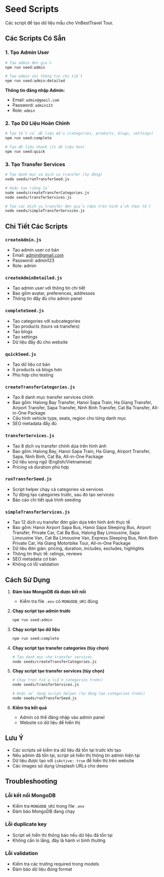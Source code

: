 # Seed Scripts

Các script để tạo dữ liệu mẫu cho VnBestTravel Tour.

## Các Scripts Có Sẵn

### 1. Tạo Admin User

```bash
# Tạo admin đơn giản
npm run seed:admin

# Tạo admin với thông tin chi tiết
npm run seed:admin:detailed
```

**Thông tin đăng nhập Admin:**

- Email: `admin@gmail.com`
- Password: `admin123`
- Role: `admin`

### 2. Tạo Dữ Liệu Hoàn Chỉnh

```bash
# Tạo tất cả dữ liệu mẫu (categories, products, blogs, settings)
npm run seed:complete

# Tạo dữ liệu nhanh (ít dữ liệu hơn)
npm run seed:quick
```

### 3. Tạo Transfer Services

```bash
# Tạo danh mục và dịch vụ transfer (tự động)
node seeds/runTransferSeed.js

# Hoặc tạo riêng lẻ
node seeds/createTransferCategories.js
node seeds/transferServices.js

# Tạo các dịch vụ transfer đơn giản (dựa trên hình ảnh thực tế)
node seeds/simpleTransferServices.js
```

## Chi Tiết Các Scripts

### `createAdmin.js`

- Tạo admin user cơ bản
- Email: admin@gmail.com
- Password: admin123
- Role: admin

### `createAdminDetailed.js`

- Tạo admin user với thông tin chi tiết
- Bao gồm avatar, preferences, addresses
- Thông tin đầy đủ cho admin panel

### `completeSeed.js`

- Tạo categories với subcategories
- Tạo products (tours và transfers)
- Tạo blogs
- Tạo settings
- Dữ liệu đầy đủ cho website

### `quickSeed.js`

- Tạo dữ liệu cơ bản
- Ít products và blogs hơn
- Phù hợp cho testing

### `createTransferCategories.js`

- Tạo 8 danh mục transfer services chính
- Bao gồm: Halong Bay Transfer, Hanoi Sapa Train, Ha Giang Transfer, Airport Transfer, Sapa Transfer, Ninh Binh Transfer, Cat Ba Transfer, All-in-One Package
- Cấu hình vehicle type, seats, region cho từng danh mục
- SEO metadata đầy đủ

### `transferServices.js`

- Tạo 8 dịch vụ transfer chính dựa trên hình ảnh
- Bao gồm: Halong Bay, Hanoi Sapa Train, Ha Giang, Airport Transfer, Sapa, Ninh Binh, Cat Ba, All-in-One Package
- Dữ liệu song ngữ (English/Vietnamese)
- Pricing và duration phù hợp

### `runTransferSeed.js`

- Script helper chạy cả categories và services
- Tự động tạo categories trước, sau đó tạo services
- Báo cáo chi tiết quá trình seeding

### `simpleTransferServices.js`

- Tạo 12 dịch vụ transfer đơn giản dựa trên hình ảnh thực tế
- Bao gồm: Hanoi Airport Sapa Bus, Hanoi Sapa Sleeping Bus, Airport Transfer, Private Car, Cat Ba Bus, Halong Bay Limousine, Sapa Limousine Van, Cat Ba Limousine Van, Express Sleeping Bus, Ninh Binh Private Car, Ha Giang Motorbike Tour, All-in-One Package
- Dữ liệu đơn giản: pricing, duration, includes, excludes, highlights
- Thông tin thực tế: ratings, reviews
- SEO metadata cơ bản
- Không có lỗi validation

## Cách Sử Dụng

1. **Đảm bảo MongoDB đã được kết nối**

   - Kiểm tra file `.env` có `MONGODB_URI` đúng

2. **Chạy script tạo admin trước**

   ```bash
   npm run seed:admin
   ```

3. **Chạy script tạo dữ liệu**

   ```bash
   npm run seed:complete
   ```

4. **Chạy script tạo transfer categories (tùy chọn)**

   ```bash
   # Tạo danh mục cho transfer services
   node seeds/createTransferCategories.js
   ```

5. **Chạy script tạo transfer services (tùy chọn)**

   ```bash
   # Chạy trực tiếp (cần categories trước)
   node seeds/transferServices.js

   # Hoặc sử dụng script helper (tự động tạo categories trước)
   node seeds/runTransferSeed.js
   ```

6. **Kiểm tra kết quả**
   - Admin có thể đăng nhập vào admin panel
   - Website có dữ liệu để hiển thị

## Lưu Ý

- Các scripts sẽ kiểm tra dữ liệu đã tồn tại trước khi tạo
- Nếu admin đã tồn tại, script sẽ hiển thị thông tin admin hiện tại
- Dữ liệu được tạo với `isActive: true` để hiển thị trên website
- Các images sử dụng Unsplash URLs cho demo

## Troubleshooting

### Lỗi kết nối MongoDB

- Kiểm tra `MONGODB_URI` trong file `.env`
- Đảm bảo MongoDB đang chạy

### Lỗi duplicate key

- Script sẽ hiển thị thông báo nếu dữ liệu đã tồn tại
- Không cần lo lắng, đây là hành vi bình thường

### Lỗi validation

- Kiểm tra các trường required trong models
- Đảm bảo dữ liệu đúng format
